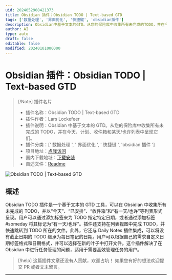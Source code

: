 ```yaml
---
uid: 2024052908421373
title: Obsidian 插件：Obsidian TODO | Text-based GTD
tags: ['数据处理', '界面优化', '快捷键', 'obsidian插件']
description: Obsidian中基于文本的GTD。从您的保险库中收集所有未完成的TODO，并在今天、计划、收件箱和某天/也许列表中呈现它们。
author: AI
type: auto
draft: false
editable: false
modified: 20240101000000
---
```


# Obsidian 插件：Obsidian TODO | Text-based GTD

> [!Note] 插件名片
> - 插件名称：Obsidian TODO | Text-based GTD
> - 插件作者：Lars Lockefeer
> - 插件说明：Obsidian 中基于文本的 GTD。从您的保险库中收集所有未完成的 TODO，并在今天、计划、收件箱和某天/也许列表中呈现它们。
> - 插件分类：[' 数据处理 ', ' 界面优化 ', ' 快捷键 ', 'obsidian 插件 ']
> - 项目地址：[点我访问](https://github.com/larslockefeer/obsidian-plugin-todo)
> - 国内下载地址：[下载安装](https://pkmer.cn/products/plugin/pluginMarket/?obsidian-plugin-todo)
> - 自述文件：[Readme](https://ghproxy.net/https://raw.githubusercontent.com/larslockefeer/obsidian-plugin-todo/main/README.md)

![Obsidian TODO | Text-based GTD](https://cdn.pkmer.cn/covers/obsidian-plugin-todo.png!pkmer)

## 概述

Obsidian TODO 插件是一个基于文本的 GTD 工具，可以在 Obsidian 中收集所有未完成的 TODO，并以“今天”、“已安排”、“收件箱”和“有一天/也许”等列表形式呈现。用户可以通过添加标签来为 TODO 指定特定日期，或者通过添加标签#someday 将其标记为“有一天/也许”。插件还支持在列表视图中完成 TODO，并快速跳转到 TODO 所在的文件。此外，它还与 Daily Notes 插件集成，可以将没有截止日期的 TODO 继承为每日笔记的日期。用户可以根据自己的需求自定义日期标签格式和日期格式，并可以选择在新的叶子中打开文件。这个插件解决了在 Obsidian 中进行任务管理的问题，适用于需要高效管理任务的用户。

> [!help]
> 这篇插件文章还没有人贡献，欢迎占坑！
> 如果您有好的想法欢迎提交 PR 或者文末留言。

---



